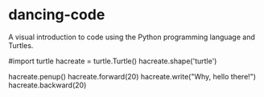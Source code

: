 # dancing-code
A visual introduction to code using the Python programming language and Turtles.

#import turtle
hacreate = turtle.Turtle()
hacreate.shape('turtle')

hacreate.penup()
hacreate.forward(20)
hacreate.write("Why, hello there!")
hacreate.backward(20)

